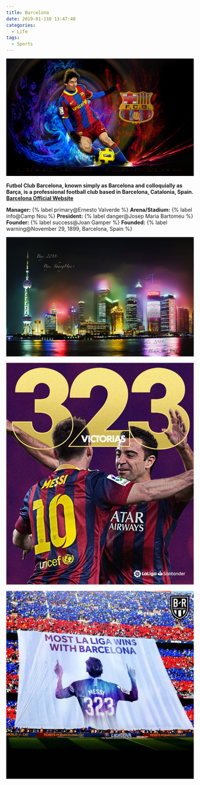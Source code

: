 ```yaml
---
title: Barcelona
date: 2019-01-110 13:47:40
categories: 
  - Life
tags:
  - Sports
---
```


![](https://raw.githubusercontent.com/HaviLee/Blog-Images/master/Life/Messi-Wallpaper-for-Desktop.jpg)

**Futbol Club Barcelona, known simply as Barcelona and colloquially as Barça, is a professional football club based in Barcelona, Catalonia, Spain. [Barcelona Official Website](https://www.fcbarcelona.com/en/#)**
<!--more-->
**Manager:** {% label primary@Ernesto Valverde %}
**Arena/Stadium:** {% label info@Camp Nou %}
**President:** {% label danger@Josep Maria Bartomeu %}
**Founder:** {% label success@Joan Gamper %}
**Founded:** {% label warning@November 29, 1899, Barcelona, Spain %}


![Bye Shanghai!](https://raw.githubusercontent.com/HaviLee/Blog-Images/master/Life/bye.PNG)

![323](https://raw.githubusercontent.com/HaviLee/Blog-Images/master/Life/messi323.JPG)

![323](https://raw.githubusercontent.com/HaviLee/Blog-Images/master/Life/messi.JPG)

